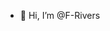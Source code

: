 - 👋 Hi, I’m @F-Rivers


<!---
F-Rivers/F-Rivers is a ✨ special ✨ repository because its `README.md` (this file) appears on your GitHub profile.
You can click the Preview link to take a look at your changes.
--->
